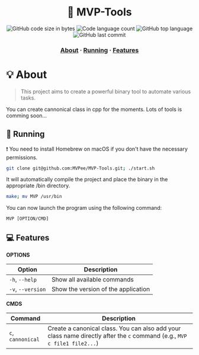 <h1 align="center">
	🌟 MVP-Tools
</h1>

<p align="center">
	<img alt="GitHub code size in bytes" src="https://img.shields.io/github/languages/code-size/MVPee/MVP-Tools?color=lightblue" />
	<img alt="Code language count" src="https://img.shields.io/github/languages/count/MVPee/MVP-Tools?color=yellow" />
	<img alt="GitHub top language" src="https://img.shields.io/github/languages/top/MVPee/MVP-Tools?color=blue" />
	<img alt="GitHub last commit" src="https://img.shields.io/github/last-commit/MVPee/MVP-Tools?color=green" />
</p>

<h3 align="center">
	<a href="#-about">About</a>
	<span> · </span>
	<a href="#-running">Running</a>
  <span> · </span>
	<a href="#-features">Features</a>
</h3>


# 💡 About
>This project aims to create a powerful binary tool to automate various tasks.

You can create cannonical class in cpp for the moments.
Lots of tools is comming soon...

## 🚀 Running 

❗ You need to install Homebrew on macOS if you don't have the necessary permissions.
```bash
git clone git@github.com:MVPee/MVP-Tools.git; ./start.sh
```
It will automatically compile the project and place the binary in the appropriate /bin directory.
```bash
make; mv MVP /usr/bin
```
You can now launch the program using the following command:
```
MVP [OPTION/CMD]
```

## 💻 Features

**OPTIONS**  

| Option           | Description                           |
|------------------|---------------------------------------|
| `-h`, `--help`   | Show all available commands           |
| `-v`, `--version`| Show the version of the application   |

**CMDS**  

| Command          | Description                                                      |
|------------------|------------------------------------------------------------------|
| `c`, `cannonical`| Create a canonical class. You can also add your class name directly after the `c` command (e.g., `MVP c file1 file2...`) |



